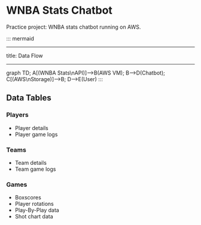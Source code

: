 # WNBA Stats Chatbot

Practice project: WNBA stats chatbot running on AWS.

::: mermaid

---
title: Data Flow

---
graph TD;
    A[(WNBA Stats\nAPI)]-->B(AWS VM);
    B-->D(Chatbot);
    C[(AWS\nStorage)]-->B;
    D-->E(User)
:::

## Data Tables

### Players

* Player details
* Player game logs

### Teams

* Team details
* Team game logs

### Games

* Boxscores
* Player rotations
* Play-By-Play data
* Shot chart data
